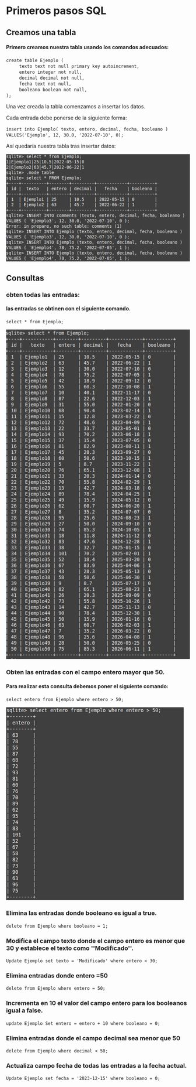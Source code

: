 # Primeros pasos SQL

## Creamos una tabla
#### Primero creamos nuestra tabla usando los comandos adecuados:
```
create table Ejemplo (
	 texto text not null primary key autoincrement,
	 entero integer not null,
     decimal decimal not null,
     fecha text not null,
     booleano boolean not null,
);
```
Una vez creada la tabla comenzamos a insertar los datos.

Cada entrada debe ponerse de la siguiente forma:
```
insert into Ejemplo( texto, entero, decimal, fecha, booleano )
VALUES('Ejemplo', 12, 30.0, '2022-07-10', 0);
```
Así quedaría nuestra tabla tras insertar datos:

![tabla](img/bae.png)

## Consultas
### obten todas las entradas:
#### las entradas se obtinen con el siguiente comando.
```
select * from Ejemplo;
```
![consulta](img/bae2.png)
### Obten las entradas con el campo entero mayor que 50.
#### Para realizar esta consulta debemos poner el siguiente comando:
```
select entero from Ejemplo where entero > 50;
```

![consulta](img/bae3.png)

### Elimina las entradas donde booleano es igual a true.
```
delete from Ejemplo where booleano = 1;
```

### Modifica el campo texto donde el campo entero es menor que 30 y establece el texto como ''Modificado''.

```
Update Ejemplo set texto = 'Modificado' where entero < 30;
```

### Elimina entradas donde entero =50

```
delete from Ejemplo where entero = 50;
```
### Incrementa en 10 el valor del campo entero para los booleanos igual a false.

```
update Ejemplo Set entero = entero + 10 where booleano = 0;
```

### Elimina entradas donde el campo decimal sea menor que 50

```
delete from Ejemplo where decimal < 50;
```
### Actualiza campo fecha de todas las entradas a la fecha actual.
```
Update Ejemplo set fecha = '2023-12-15' where booleano = 0;
```